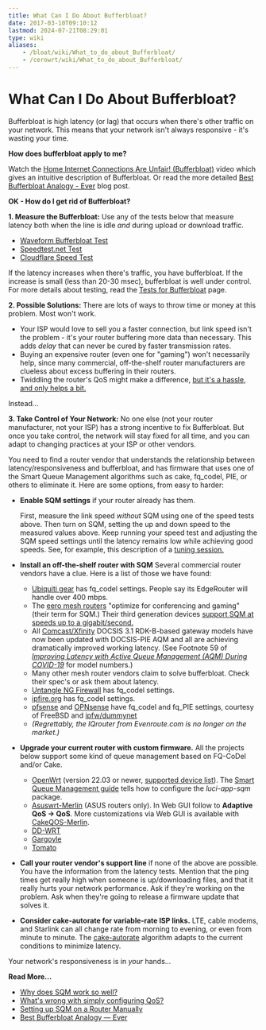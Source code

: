 ```yaml
---
title: What Can I Do About Bufferbloat?
date: 2017-03-10T09:10:12
lastmod: 2024-07-21T08:29:01
type: wiki
aliases:
    - /bloat/wiki/What_to_do_about_Bufferbloat/
    - /cerowrt/wiki/What_to_do_about_Bufferbloat/
---
```

# What Can I Do About Bufferbloat?

Bufferbloat is high latency (or lag) that occurs when there's other
traffic on your network.
This means that your network isn't always responsive - 
it's wasting your time.

**How does bufferbloat apply to me?**

Watch the [Home Internet Connections Are Unfair! (Bufferbloat)](https://www.youtube.com/watch?v=UICh3ScfNWI) 
video which gives an intuitive description of Bufferbloat.
Or read the more detailed
[Best Bufferbloat Analogy - Ever](https://randomneuronsfiring.com/best-bufferbloat-analogy-ever/)
blog post.

**OK - How do I get rid of Bufferbloat?**

**1. Measure the Bufferbloat:**
Use any of the tests below that measure latency both when
the line is idle _and_ during upload or download traffic.

* [Waveform Bufferbloat Test](https://www.waveform.com/tools/bufferbloat)
* [Speedtest.net Test](https://speedtest.net)
* [Cloudflare Speed Test](https://speed.cloudflare.com)

If the latency increases when there's traffic,
you have bufferbloat.
If the increase is small
(less than 20-30 msec),
bufferbloat is well under control.
For more details about testing,
read the [Tests for Bufferbloat](./Tests_for_Bufferbloat.md) page. 

**2. Possible Solutions:** There are lots of ways to throw time or money at this problem.
Most won't work.

* Your ISP would love to sell you a faster connection, but link speed isn't the problem -
it's your router buffering more data than necessary.
This adds _delay_ that can never be cured by faster transmission rates.
* Buying an expensive router (even one for "gaming") won't necessarily help,
since many commercial, off-the-shelf router manufacturers are clueless about excess buffering in their routers.
* Twiddling the router's QoS might make a difference,
[but it's a hassle, and only helps a bit.](More_about_Bufferbloat#what-s-wrong-with-simply-configuring-qos)

Instead...

**3. Take Control of Your Network:**
No one else (not your router manufacturer,
not your ISP) has a strong incentive to fix Bufferbloat.
But once you take control, the network will stay fixed for all time, 
and you can adapt to changing practices at your ISP or other vendors.

You need to find a router vendor that understands
the relationship between 
latency/responsiveness and bufferbloat,
and has firmware that uses one of the
Smart Queue Management algorithms such as 
cake, fq_codel, PIE, or others to eliminate it. 
Here are some options, from easy to harder:

- **Enable SQM settings** if your router already has them.

    First, measure the link speed _without_ SQM
using one of the speed tests above.
Then turn on SQM, setting the up and down speed to the measured values above.
Keep running your speed test and adjusting the SQM speed settings
until the latency remains low while achieving good speeds.
See, for example, this description of a [tuning session.](Getting_SQM_Running_Right)

- **Install an off-the-shelf router with SQM** Several commercial router vendors have a clue. 
    Here is a list of those we have found:
    * [Ubiquiti gear](https://help.ubnt.com/hc/en-us/articles/220716608-EdgeRouter-Advanced-queue-CLI-examples) has fq_codel settings. 
    People say its EdgeRouter will handle over 400 mbps.
    * The [eero mesh routers](https://support.eero.com/hc/en-us/articles/360000709886-What-is-eero-Labs-)
"optimize for conferencing and gaming" (their term for SQM.)
Their third generation devices
[support SQM at speeds up to a gigabit/second.](https://www.reddit.com/r/eero/comments/qxbkcl/66_is_out/hl9nw1m/)
    * All [Comcast/Xfinity](https://comcast.net)
DOCSIS 3.1 RDK-B-based gateway models have now been updated
with DOCSIS-PIE AQM and all are achieving dramatically
improved working latency.
(See Footnote 59 of
[_Improving Latency with Active Queue Management (AQM) During COVID-19_](https://arxiv.org/ftp/arxiv/papers/2107/2107.13968.pdf)
for model numbers.)
    * Many other mesh router vendors claim to solve bufferbloat.
    Check their spec's or ask them about latency.
    * [Untangle NG Firewall](https://wiki.untangle.com/index.php/Bufferbloat) has fq_codel settings.
    * [ipfire.org](https://wiki.ipfire.org/configuration/services/qos) has fq_codel settings.
    * [pfsense](https://www.pfsense.org/) and [OPNsense](https://opnsense.org/)
have fq\_codel and fq\_PIE settings, courtesy of FreeBSD and
[ipfw/dummynet](https://www.freebsd.org/cgi/man.cgi?query=ipfw&sektion=8&apropos=0&manpath=FreeBSD+13.0-RELEASE+and+Ports)
    * _(Regrettably, the IQrouter from Evenroute.com is no longer on the market.)_

- **Upgrade your current router with custom firmware.** All the projects below support some kind
of queue management based on FQ-CoDel and/or Cake.

    - [OpenWrt](https://OpenWrt.org) (version 22.03 or newer,
[supported device list](https://openwrt.org/toh/start)).
The [Smart Queue Management guide](https://openwrt.org/docs/guide-user/network/traffic-shaping/sqm)
tells how to configure the *luci-app-sqm* package.
    - [Asuswrt-Merlin](https://www.asuswrt-merlin.net) (ASUS routers only).
In Web GUI follow to **Adaptive QoS → QoS**.
More customizations via Web GUI is available with [CakeQOS-Merlin](https://github.com/ttgapers/cakeqos-merlin).
    - [DD-WRT](https://www.dd-wrt.com)
    - [Gargoyle](https://www.gargoyle-router.com)
    - [Tomato](https://freshtomato.org)  

-  **Call your router vendor's support line**
if none of the above are possible.
You have the information from the latency tests.
Mention that the ping times get really high when someone is up/downloading
files, and that it really hurts your network performance.
Ask if they're working on the problem.
Ask when they're going to release a firmware update that solves it.

-  **Consider cake-autorate for variable-rate ISP links.**
    LTE, cable modems, and Starlink can all change rate
    from morning to evening, or even from minute to minute.
    The [cake-autorate](cake-autorate)
    algorithm adapts to the current conditions to 
    minimize latency.

Your network's responsiveness is in _your_ hands...

**Read More...**

* [Why does SQM work so well?](More_about_Bufferbloat#why-does-sqm-work-so-well)
* [What's wrong with simply configuring QoS?](More_about_Bufferbloat#what-s-wrong-with-simply-configuring-qos)
* [Setting up SQM on a Router Manually](More_about_Bufferbloat#setting-up-a-router-manually)
* [Best Bufferbloat Analogy &mdash; Ever](https://randomneuronsfiring.com/best-bufferbloat-analogy-ever/)
